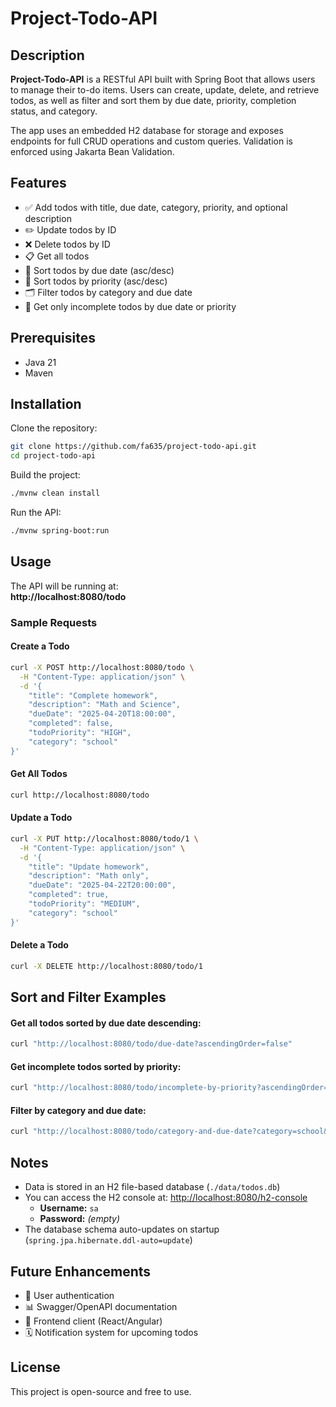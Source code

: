 # Project-Todo-API

## Description
**Project-Todo-API** is a RESTful API built with Spring Boot that allows users to manage their to-do items. Users can create, update, delete, and retrieve todos, as well as filter and sort them by due date, priority, completion status, and category.

The app uses an embedded H2 database for storage and exposes endpoints for full CRUD operations and custom queries. Validation is enforced using Jakarta Bean Validation.

## Features
- ✅ Add todos with title, due date, category, priority, and optional description  
- ✏️ Update todos by ID  
- ❌ Delete todos by ID  
- 📋 Get all todos  
- 📅 Sort todos by due date (asc/desc)  
- 🎯 Sort todos by priority (asc/desc)  
- 🗂️ Filter todos by category and due date  
- 🚩 Get only incomplete todos by due date or priority  

## Prerequisites
- Java 21  
- Maven  

## Installation

Clone the repository:
```bash
git clone https://github.com/fa635/project-todo-api.git
cd project-todo-api
```

Build the project:
```bash
./mvnw clean install
```

Run the API:
```bash
./mvnw spring-boot:run
```

## Usage
The API will be running at:  
**http://localhost:8080/todo**

### Sample Requests

#### Create a Todo
```bash
curl -X POST http://localhost:8080/todo \
  -H "Content-Type: application/json" \
  -d '{
    "title": "Complete homework",
    "description": "Math and Science",
    "dueDate": "2025-04-20T18:00:00",
    "completed": false,
    "todoPriority": "HIGH",
    "category": "school"
}'
```

#### Get All Todos
```bash
curl http://localhost:8080/todo
```

#### Update a Todo
```bash
curl -X PUT http://localhost:8080/todo/1 \
  -H "Content-Type: application/json" \
  -d '{
    "title": "Update homework",
    "description": "Math only",
    "dueDate": "2025-04-22T20:00:00",
    "completed": true,
    "todoPriority": "MEDIUM",
    "category": "school"
}'
```

#### Delete a Todo
```bash
curl -X DELETE http://localhost:8080/todo/1
```

## Sort and Filter Examples

#### Get all todos sorted by due date descending:
```bash
curl "http://localhost:8080/todo/due-date?ascendingOrder=false"
```

#### Get incomplete todos sorted by priority:
```bash
curl "http://localhost:8080/todo/incomplete-by-priority?ascendingOrder=true"
```

#### Filter by category and due date:
```bash
curl "http://localhost:8080/todo/category-and-due-date?category=school&ascendingOrder=true"
```

## Notes
- Data is stored in an H2 file-based database (`./data/todos.db`)  
- You can access the H2 console at: [http://localhost:8080/h2-console](http://localhost:8080/h2-console)  
  - **Username:** `sa`  
  - **Password:** *(empty)*  
- The database schema auto-updates on startup (`spring.jpa.hibernate.ddl-auto=update`)

## Future Enhancements
- 🔐 User authentication  
- 📊 Swagger/OpenAPI documentation  
- 📱 Frontend client (React/Angular)  
- 🗓️ Notification system for upcoming todos  

## License
This project is open-source and free to use.
